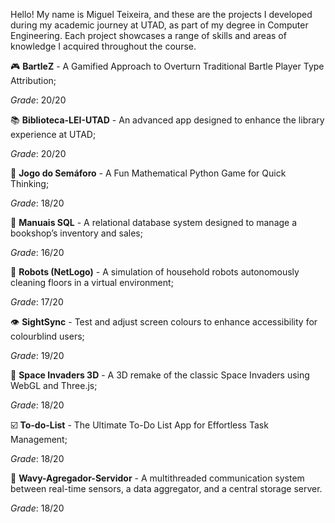 Hello! My name is Miguel Teixeira, and these are the projects I developed during my academic journey at UTAD, as part of my degree in Computer Engineering. Each project showcases a range of skills and areas of knowledge I acquired throughout the course.

🎮 **BartleZ** - A Gamified Approach to Overturn Traditional Bartle Player Type Attribution;

   *Grade*: 20/20

📚 **Biblioteca-LEI-UTAD** - An advanced app designed to enhance the library experience at UTAD;

   *Grade*: 20/20

🚦 **Jogo do Semáforo** - A Fun Mathematical Python Game for Quick Thinking;

   *Grade*: 18/20

📖 **Manuais SQL** - A relational database system designed to manage a bookshop’s inventory and sales;

   *Grade*: 16/20

🤖 **Robots (NetLogo)** - A simulation of household robots autonomously cleaning floors in a virtual environment;

   *Grade*: 17/20

👁️ **SightSync** - Test and adjust screen colours to enhance accessibility for colourblind users;

   *Grade*: 19/20

👾 **Space Invaders 3D** - A 3D remake of the classic Space Invaders using WebGL and Three.js;

   *Grade*: 18/20


☑️ **To-do-List** - The Ultimate To-Do List App for Effortless Task Management;

   *Grade*: 18/20


🌊 **Wavy-Agregador-Servidor** - A multithreaded communication system between real-time sensors, a data aggregator, and a central storage server.

   *Grade*: 18/20


